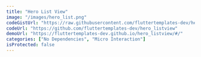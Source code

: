 ```yaml
---
title: "Hero List View"
image: "/images/hero_list.png"
codeGistUrl: "https://raw.githubusercontent.com/fluttertemplates-dev/hero_listview/master/lib/main.dart"
codeUrl: "https://github.com/fluttertemplates-dev/hero_listview"
demoUrl: "https://fluttertemplates-dev.github.io/hero_listview/#/"
categories: ["No Dependencies", "Micro Interaction"]
isProtected: false
---
```

